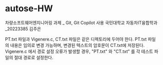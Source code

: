 # autose-HW
차량소프트웨어엔지니어링 과제 _ Git, Git Copilot 사용
국민대학교 자동차IT융합학과_20223385 김주은

PT.txt 파일과 Vigenere.c, CT.txt 파일은 같은 디렉토리에 두어야 한다.
PT.txt 파일의 내용은 임의로 변경 가능하며, 변경된 텍스트의 암호문이 CT.txt에 저장된다.
Vigenere.c 에서 경로 설정 오류가 발생할 경우, "PT.txt" 와 "CT.txt" 를 각 테스트 파일의 절대 경로로 설정한다.
